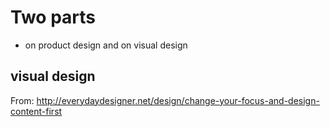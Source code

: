 # Two parts
* on product design and on visual design


## visual design

From: http://everydaydesigner.net/design/change-your-focus-and-design-content-first
